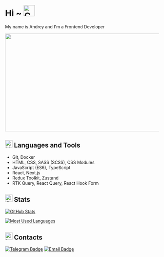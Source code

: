 # Hi ~ <img src="https://cdn.betterttv.net/emote/56d6fbb4d5d429963e27410c/1x.webp" alt="CuteDog" width="36">

My name is Andrey and I'm a Frontend Developer

<img src="https://media.tenor.com/Jxbk24m0vV4AAAAd/vibe-rabbit.gif" width="640" height="320">

## <img src="https://cdn.betterttv.net/emote/5b490e73cf46791f8491f6f4/1x.webp" alt="HACKERMANS" width="24"> Languages and Tools

- Git, Docker
- HTML, CSS, SASS (SCSS), CSS Modules
- JavaScript (ES6), TypeScript
- React, Next.js
- Redux Toolkit, Zustand
- RTK Query, React Query, React Hook Form

## <img src="https://cdn.betterttv.net/emote/6197ab6f54f3344f8806589d/1x.webp" alt="SUSSY" width="24"> Stats

[![GitHub Stats](https://github-readme-stats.vercel.app/api?username=leendrew&count_private=true&include_all_commits=true)](https://github.com/leendrew)

[![Most Used Languages](https://github-readme-stats.vercel.app/api/top-langs/?username=leendrew&hide=HTML,CSS,SCSS&layout=compact&count_private=true&langs_count=8)](https://github.com/leendrew)

## <img src="https://cdn.betterttv.net/emote/634042bce6cf26500b42ce56/1x.webp" alt="happi" width="24"> Contacts

[![Telegram Badge](https://img.shields.io/badge/-Telegram-0088cc?style=for-the-badge&logo=Telegram&logoColor=white)](https://t.me/leendrew)
[![Email Badge](https://img.shields.io/badge/-Email-0088cc?style=for-the-badge&logo=Gmail&logoColor=white&color=red)](mailto:leendrew99@gmail.com)
